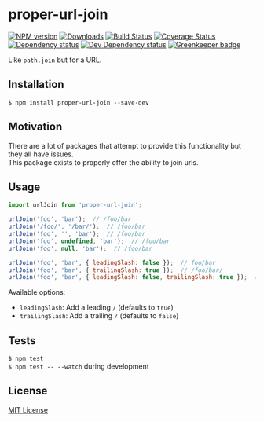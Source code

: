 # proper-url-join

[![NPM version][npm-image]][npm-url] [![Downloads][downloads-image]][npm-url] [![Build Status][travis-image]][travis-url] [![Coverage Status][codecov-image]][codecov-url] [![Dependency status][david-dm-image]][david-dm-url] [![Dev Dependency status][david-dm-dev-image]][david-dm-dev-url] [![Greenkeeper badge][greenkeeper-image]][greenkeeper-url]

[npm-url]:https://npmjs.org/package/proper-url-join
[npm-image]:http://img.shields.io/npm/v/proper-url-join.svg
[downloads-image]:http://img.shields.io/npm/dm/proper-url-join.svg
[travis-url]:https://travis-ci.org/moxystudio/js-proper-url-join
[travis-image]:http://img.shields.io/travis/moxystudio/js-proper-url-join/master.svg
[codecov-url]:https://codecov.io/gh/moxystudio/js-proper-url-join
[codecov-image]:https://img.shields.io/codecov/c/github/moxystudio/js-proper-url-join/master.svg
[david-dm-url]:https://david-dm.org/moxystudio/js-proper-url-join
[david-dm-image]:https://img.shields.io/david/moxystudio/js-proper-url-join.svg
[david-dm-dev-url]:https://david-dm.org/moxystudio/js-proper-url-join?type=dev
[david-dm-dev-image]:https://img.shields.io/david/dev/moxystudio/js-proper-url-join.svg
[greenkeeper-image]:https://badges.greenkeeper.io/moxystudio/js-proper-url-join.svg
[greenkeeper-url]:https://greenkeeper.io

Like `path.join` but for a URL.


## Installation

`$ npm install proper-url-join --save-dev`


## Motivation

There are a lot of packages that attempt to provide this functionality but they all have issues.   
This package exists to properly offer the ability to join urls.

## Usage

```js
import urlJoin from 'proper-url-join';

urlJoin('foo', 'bar');  // /foo/bar
urlJoin('/foo/', '/bar/');  // /foo/bar
urlJoin('foo', '', 'bar');  // /foo/bar
urlJoin('foo', undefined, 'bar');  // /foo/bar
urlJoin('foo', null, 'bar');  // /foo/bar

urlJoin('foo', 'bar', { leadingSlash: false });  // foo/bar
urlJoin('foo', 'bar', { trailingSlash: true });  // /foo/bar/
urlJoin('foo', 'bar', { leadingSlash: false, trailingSlash: true });  // foo/bar/
```

Available options:

- `leadingSlash`: Add a leading `/` (defaults to `true`)
- `trailingSlash`: Add a trailing `/` (defaults to `false`)


## Tests

`$ npm test`   
`$ npm test -- --watch` during development


## License

[MIT License](http://opensource.org/licenses/MIT)
